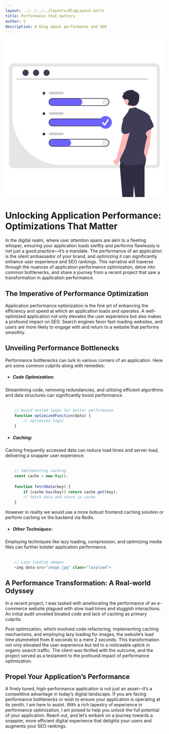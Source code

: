 ```yaml
---
layout: ../../../../layouts/BlogLayout.astro
title: Performance that matters
author: S
description: A blog about performance and SEO
---
```


![Performance](../../../../../assets/performance.png)

# Unlocking Application Performance: Optimizations That Matter

In the digital realm, where user attention spans are akin to a fleeting whisper, ensuring your application loads swiftly and performs flawlessly is not just a good practice—it’s a mandate. The performance of an application is the silent ambassador of your brand, and optimizing it can significantly enhance user experience and SEO rankings. This narrative will traverse through the nuances of application performance optimization, delve into common bottlenecks, and share a journey from a recent project that saw a transformation in application performance.

## The Imperative of Performance Optimization

Application performance optimization is the fine art of enhancing the efficiency and speed at which an application loads and operates. A well-optimized application not only elevates the user experience but also makes a profound impact on SEO. Search engines favor fast-loading websites, and users are more likely to engage with and return to a website that performs smoothly.

## Unveiling Performance Bottlenecks

Performance bottlenecks can lurk in various corners of an application. Here are some common culprits along with remedies:

- ##### Code Optimization:
Streamlining code, removing redundancies, and utilizing efficient algorithms and data structures can significantly boost performance.

```js

    // Avoid nested loops for better performance
    function optimizedFunction(data) {
        // optimized logic
    }


```

- ##### Caching:
Caching frequently accessed data can reduce load times and server load, delivering a snappier user experience.

```js

    // Implementing caching
    const cache = new Map();

    function fetchData(key) {
        if (cache.has(key)) return cache.get(key);
        // Fetch data and store in cache
    }

```

However in reality we would use a more bobust frontend caching solution or perform caching on the backend via Redis.

- ##### Other Techniques:
Employing techniques like lazy loading, compression, and optimizing media files can further bolster application performance.

```js

    // Lazy loading images
    <img data-src="image.jpg" class="lazyload">

```

## A Performance Transformation: A Real-world Odyssey

In a recent project, I was tasked with ameliorating the performance of an e-commerce website plagued with slow load times and sluggish interactions. An initial audit unveiled bloated code and lack of caching as primary culprits.

Post optimization, which involved code refactoring, implementing caching mechanisms, and employing lazy loading for images, the website’s load time plummeted from 8 seconds to a mere 2 seconds. This transformation not only elevated the user experience but led to a noticeable uptick in organic search traffic. The client was thrilled with the outcome, and the project served as a testament to the profound impact of performance optimization.

## Propel Your Application’s Performance

A finely tuned, high-performance application is not just an asset—it’s a competitive advantage in today’s digital landscape. If you are facing performance bottlenecks or wish to ensure your application is operating at its zenith, I am here to assist. With a rich tapestry of experience in performance optimization, I am poised to help you unlock the full potential of your application. Reach out, and let’s embark on a journey towards a snappier, more efficient digital experience that delights your users and augments your SEO rankings.
